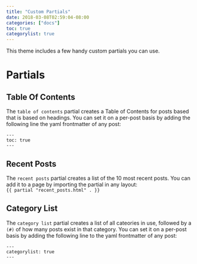 ```yaml
---
title: "Custom Partials"
date: 2018-03-08T02:59:04-08:00
categories: ["docs"]
toc: true
categorylist: true
---
```

This theme includes a few handy custom partials you can use.

# Partials
## Table Of Contents
The `table of contents` partial creates a Table of Contents for posts based that is based on headings. You can set it on a per-post basis by adding the following line the yaml frontmatter of any post: 
```
---
toc: true
---
```

## Recent Posts
The `recent posts` partial creates a list of the 10 most recent posts. You can add it to a page by importing the partial in any layout:  
`{{ partial "recent_posts.html" . }}`

## Category List
The `category list` partial creates a list of all cateories in use, followed by a `(#)` of how many posts exist in that category. You can set it on a per-post basis by adding the following line to the yaml frontmatter of any post:  
```
---
categorylist: true
---
```
